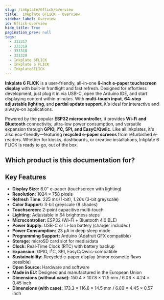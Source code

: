 ```yaml
---  
slug: /inkplate/6flick/overview  
title:  Inkplate 6FLICK - Overview  
sidebar_label: Overview  
id: 6flick-overview
hide_title: True  
pagination_prev: null  
tags:
  - 333317
  - 333319
  - 333318
  - 333320
  - Inkplate 6FLICK
  - Inkplate 6 FLICK
  - Inkplate6FLICK
---
```


<SectionTitle title="Overview" backgroundImage="/img/arduino_bg.jpg" />

**Inkplate 6 FLICK** is a user-friendly, all-in-one **6-inch e-paper touchscreen display** with built-in frontlight and fast refresh. Designed for effortless development, just plug it in via USB-C, open the Arduino IDE, and start displaying content within minutes. With **multi-touch input**, **64-step adjustable lighting**, and **partial update support**, it's ideal for interactive and always-on applications.

Powered by the popular **ESP32 microcontroller**, it provides **Wi-Fi and Bluetooth** connectivity, ultra-low power consumption, and versatile expansion through **GPIO, I²C, SPI, and EasyC/Qwiic**. Like all Inkplates, it's also eco-friendly—featuring **recycled e-paper screens** from refurbished e-readers. Whether for kiosks, dashboards, or creative installations, Inkplate 6 FLICK is ready to go, out of the box.



<CenteredImage src="/img/inkplate_6_flick/333317.png" alt=" Inkplate 6FLICK" caption=" Inkplate 6FLICK e-paper display board"/>

## Which product is this documentation for?

<QuickLink 
  title=" Inkplate 6FLICK" 
  description="333317"
  url="https://soldered.com/product/inkplate-6flick/"
  image="/img/inkplate_6_flick/333317.png" 
/>

<QuickLink 
  title=" Inkplate 6FLICK without e-paper Display" 
  description="333319"
  url="https://soldered.com/product/inkplate-6flick/"
  image="/img/inkplate_6_flick/boardonly.png" 
/>

<QuickLink 
  title=" Inkplate 6FLICK with e-paper & enclosure" 
  description="333318"
  url="https://soldered.com/product/inkplate-6flick/"
  image="/img/inkplate_6_flick/enclosure.png" 
/>

<QuickLink 
  title=" Inkplate 6FLICK with e-paper, Enclosure & Battery" 
  description="333320"
  url="https://soldered.com/product/inkplate-6flick/"
  image="/img/inkplate_6_flick/ennbat.png" 
/>

## Key Features

- **Display Size:** 6.0" e-paper (touchscreen with lighting)
- **Resolution:** 1024 × 758 pixels
- **Refresh Time:** 225 ms (1-bit), 1.26s (3-bit greyscale)
- **Color Support:** 3-bit greyscale (8 shades)
- **Touchscreen:** 2-point capacitive multi-touch
- **Lighting:** Adjustable in 64 brightness steps
- **Microcontroller:** ESP32 (Wi-Fi + Bluetooth 4.0 BLE)
- **Power Supply:** USB-C or Li-Ion battery (charger included)
- **Power Consumption:** 23 µA in deep sleep mode
- **Programming Support:** Arduino (Adafruit GFX compatible)
- **Storage:** microSD card slot for media/data
- **Clock:** Real-Time Clock (RTC) with battery backup
- **Expansion:** GPIO, I²C, SPI, EasyC/Qwiic-compatible
- **Sustainability:** Recycled e-paper display (minor cosmetic flaws possible)
- **Open Source:** Hardware and software
- **Made in EU:** Designed and manufactured in the European Union
- **Dimensions (without case):** 150.4 × 107.8 × 11.5 mm / 6.06 × 4.24 × 0.45 inch
- **Dimensions (with case):** 173.3 × 116.8 × 14.5 mm / 6.80 × 4.45 × 0.57 inch